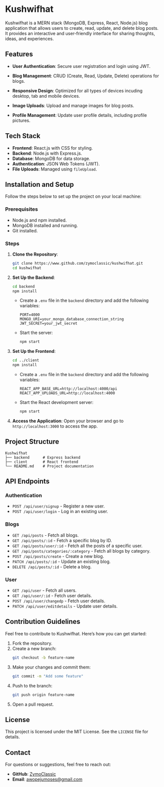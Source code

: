 # Kushwifhat

Kushwifhat is a MERN stack (MongoDB, Express, React, Node.js) blog application that allows users to create, read, update, and delete blog posts. It provides an interactive and user-friendly interface for sharing thoughts, ideas, and experiences.

## Features
- **User Authentication**: Secure user registration and login using JWT.

- **Blog Management**: CRUD (Create, Read, Update, Delete) operations for blogs.

- **Responsive Design**: Optimized for all types of devices incuding desktop, tab and mobile devices.

- **Image Uploads**: Upload and manage images for blog posts.

- **Profile Management**: Update user profile details, including profile pictures.

## Tech Stack

- **Frontend**: React.js with CSS for styling.
- **Backend**: Node.js with Express.js.
- **Database**: MongoDB for data storage.
- **Authentication**: JSON Web Tokens (JWT).
- **File Uploads**: Managed using `fileUpload`.

## Installation and Setup

Follow the steps below to set up the project on your local machine:

### Prerequisites

- Node.js and npm installed.
- MongoDB installed and running.
- Git installed.

### Steps

1. **Clone the Repository**:
   ```bash
   git clone https://www.github.com/zymoclassic/kushwifhat.git
   cd kushwifhat
   ```

2. **Set Up the Backend**:
   ```bash
   cd backend
   npm install
   ```
   - Create a `.env` file in the `backend` directory and add the following variables:
     ```env
     PORT=4000
     MONGO_URI=your_mongo_database_connection_string
     JWT_SECRET=your_jwt_secret
     ```
   - Start the server:
     ```bash
     npm start
     ```

3. **Set Up the Frontend**:
   ```bash
   cd ../client
   npm install
   ```
   - Create a `.env` file in the `backend` directory and add the following variables:
     ```env
     REACT_APP_BASE_URL=http://localhost:4000/api
     REACT_APP_UPLOADS_URL=http://localhost:4000
     ```

   - Start the React development server:
     ```bash
     npm start
     ```

4. **Access the Application**:
   Open your browser and go to `http://localhost:3000` to access the app.

## Project Structure

```
Kushwifhat
├── backend      # Express backend
├── client       # React frontend
└── README.md    # Project documentation
```

## API Endpoints

### Authentication
- `POST /api/user/signup` - Register a new user.
- `POST /api/user/login` - Log in an existing user.

### Blogs
- `GET /api/posts` - Fetch all blogs.
- `GET /api/posts/:id` - Fetch a specific blog by ID.
- `GET /api/posts/user/:id` - Fetch all the posts of a specific user.
- `GET /api/posts/categories/:category` - Fetch all blogs by category.
- `POST /api/posts/create` - Create a new blog.
- `PATCH /api/posts/:id` - Update an existing blog.
- `DELETE /api/posts/:id` - Delete a blog.

### User
- `GET /api/user` - Fetch all users.
- `GET /api/user/:id` - Fetch user details.
- `POST /api/user/changedp` - Fetch user details.
- `PATCH /api/user/editdetails` - Update user details.

## Contribution Guidelines

Feel free to contribute to Kushwifhat. Here’s how you can get started:

1. Fork the repository.
2. Create a new branch:
   ```bash
   git checkout -b feature-name
   ```
3. Make your changes and commit them:
   ```bash
   git commit -m "Add some feature"
   ```
4. Push to the branch:
   ```bash
   git push origin feature-name
   ```
5. Open a pull request.

## License

This project is licensed under the MIT License. See the `LICENSE` file for details.

## Contact

For questions or suggestions, feel free to reach out:
- **GitHub**: [ZymoClassic](https://www.github.com/zymoclassic)
- **Email**: [awopejumoses@gmail.com](mailto:awopejumoses@gmail.com)


